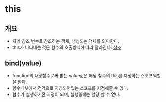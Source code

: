 # this

## 개요
- 자기 참조 변수로 참조하는 객체, 생성되는 객체를 의미한다.
- this가 나타내는 것은 함수의 호출방식에 따라 달라진다.
[참조](https://developer.mozilla.org/ko/docs/Web/JavaScript/Reference/Operators/this#try_it)

## bind(value)
- function의 내장함수로써 받는 value값은 해당 함수의 this를 지정하는 스코프역할을 한다.
- 함수내부에서 전역으로 지칭되어있는 스코프를 지정해줄 수 있다.
- 함수가 실행하기전 지정이 되며, 실행중에는 할당 할 수 없다.